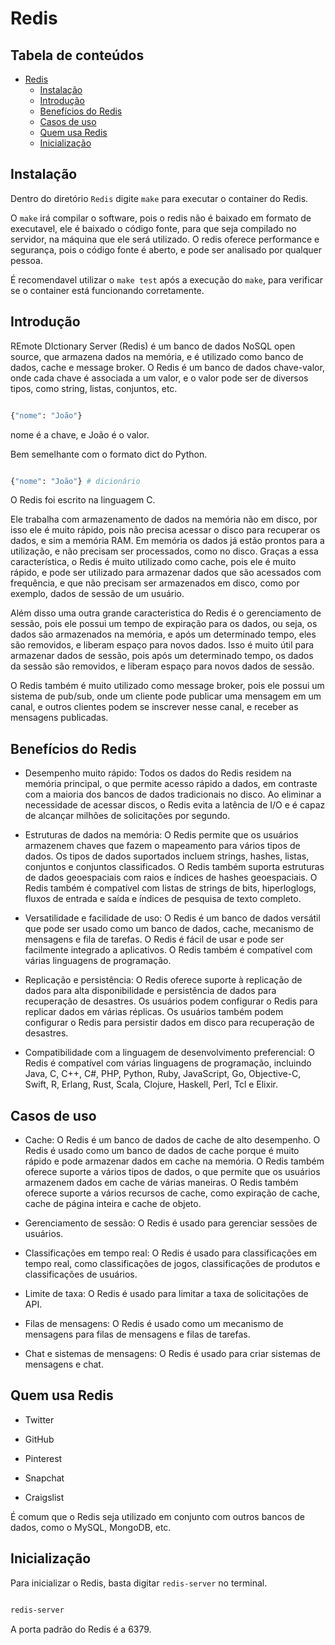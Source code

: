# Redis

## Tabela de conteúdos

- [Redis](#redis)
  - [Instalação](#instalação)
  - [Introdução](#introdução)
  - [Benefícios do Redis](#benefícios-do-redis)
  - [Casos de uso](#casos-de-uso)
  - [Quem usa Redis](#quem-usa-redis)
  - [Inicialização](#inicialização)


## Instalação

Dentro do diretório `Redis` digite `make` para executar o container do Redis.

O `make` irá compilar o software, pois o redis não é baixado em formato de executavel, ele é baixado o código fonte, para que seja compilado no servidor, na máquina que ele será utilizado. O redis oferece performance e segurança, pois o código fonte é aberto, e pode ser analisado por qualquer pessoa.

É recomendavel utilizar o `make test`  após a execução do `make`, para verificar se o container está funcionando corretamente.

## Introdução

REmote DIctionary Server (Redis) é um banco de dados NoSQL open source, que armazena dados na memória, e é utilizado como banco de dados, cache e message broker. O Redis é um banco de dados chave-valor, onde cada chave é associada a um valor, e o valor pode ser de diversos tipos, como string, listas, conjuntos, etc.

```bash

{"nome": "João"}

```

nome é a chave, e João é o valor.

Bem semelhante com o formato dict do Python.

```python

{"nome": "João"} # dicionário


```

O Redis foi escrito na linguagem C.

Ele trabalha com armazenamento de dados na memória não em disco, por isso ele é muito rápido, pois não precisa acessar o disco para recuperar os dados, e sim a memória RAM. Em memória os dados já estão prontos para a utilização, e não precisam ser processados, como no disco. Graças a essa característica, o Redis é muito utilizado como cache, pois ele é muito rápido, e pode ser utilizado para armazenar dados que são acessados com frequência, e que não precisam ser armazenados em disco, como por exemplo, dados de sessão de um usuário.

Além disso uma outra grande caracteristica do Redis é o gerenciamento de sessão, pois ele possui um tempo de expiração para os dados, ou seja, os dados são armazenados na memória, e após um determinado tempo, eles são removidos, e liberam espaço para novos dados. Isso é muito útil para armazenar dados de sessão, pois após um determinado tempo, os dados da sessão são removidos, e liberam espaço para novos dados de sessão.

O Redis também é muito utilizado como message broker, pois ele possui um sistema de pub/sub, onde um cliente pode publicar uma mensagem em um canal, e outros clientes podem se inscrever nesse canal, e receber as mensagens publicadas.

## Benefícios do Redis

- Desempenho muito rápido: Todos os dados do Redis residem na memória principal, o que permite acesso rápido a dados, em contraste com a maioria dos bancos de dados tradicionais no disco. Ao eliminar a necessidade de acessar discos, o Redis evita a latência de I/O e é capaz de alcançar milhões de solicitações por segundo.

- Estruturas de dados na memória: O Redis permite que os usuários armazenem chaves que fazem o mapeamento para vários tipos de dados. Os tipos de dados suportados incluem strings, hashes, listas, conjuntos e conjuntos classificados. O Redis também suporta estruturas de dados geoespaciais com raios e índices de hashes geoespaciais. O Redis também é compatível com listas de strings de bits, hiperloglogs, fluxos de entrada e saída e índices de pesquisa de texto completo.

- Versatilidade e facilidade de uso: O Redis é um banco de dados versátil que pode ser usado como um banco de dados, cache, mecanismo de mensagens e fila de tarefas. O Redis é fácil de usar e pode ser facilmente integrado a aplicativos. O Redis também é compatível com várias linguagens de programação.

- Replicação e persistência: O Redis oferece suporte à replicação de dados para alta disponibilidade e persistência de dados para recuperação de desastres. Os usuários podem configurar o Redis para replicar dados em várias réplicas. Os usuários também podem configurar o Redis para persistir dados em disco para recuperação de desastres.

- Compatibilidade com a linguagem de desenvolvimento preferencial: O Redis é compatível com várias linguagens de programação, incluindo Java, C, C++, C#, PHP, Python, Ruby, JavaScript, Go, Objective-C, Swift, R, Erlang, Rust, Scala, Clojure, Haskell, Perl, Tcl e Elixir.

## Casos de uso

- Cache: O Redis é um banco de dados de cache de alto desempenho. O Redis é usado como um banco de dados de cache porque é muito rápido e pode armazenar dados em cache na memória. O Redis também oferece suporte a vários tipos de dados, o que permite que os usuários armazenem dados em cache de várias maneiras. O Redis também oferece suporte a vários recursos de cache, como expiração de cache, cache de página inteira e cache de objeto.

- Gerenciamento de sessão: O Redis é usado para gerenciar sessões de usuários.

- Classificações em tempo real: O Redis é usado para classificações em tempo real, como classificações de jogos, classificações de produtos e classificações de usuários.

- Limite de taxa: O Redis é usado para limitar a taxa de solicitações de API.

- Filas de mensagens: O Redis é usado como um mecanismo de mensagens para filas de mensagens e filas de tarefas.

- Chat e sistemas de mensagens: O Redis é usado para criar sistemas de mensagens e chat.

## Quem usa Redis

- Twitter

- GitHub

- Pinterest

- Snapchat

- Craigslist

É comum que o Redis seja utilizado em conjunto com outros bancos de dados, como o MySQL, MongoDB, etc.

## Inicialização

Para inicializar o Redis, basta digitar `redis-server` no terminal.

```bash

redis-server

```

A porta padrão do Redis é a 6379.

